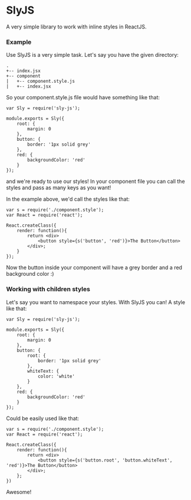 # SlyJS

A  very simple library to work with inline styles in ReactJS.

### Example

Use SlyJS is a very simple task. Let's say you have the given directory:

```
.
+-- index.jsx
+-- component
|   +-- component.style.js
|   +-- index.jsx
```

So your component.style.js file would have something like that:
```
var Sly = require('sly-js');

module.exports = Sly({
	root: {
		margin: 0
	},
	button: {
		border: '1px solid grey'
	},
	red: {
		backgroundColor: 'red'
	}
});
```

and we're ready to use our styles! In your component file you can call the styles and pass as many keys as you want!

In the example above, we'd call the styles like that:
```
var s = require('./component.style');
var React = require('react');

React.createClass({
	render: function(){
		return <div>
			<button style={s('button', 'red')}>The Button</button>
		</div>;
	}
});
```

Now the button inside your component will have a grey border and a red background color :)

### Working with children styles

Let's say you want to namespace your styles. With SlyJS you can! A style like that:
```
var Sly = require('sly-js');

module.exports = Sly({
	root: {
		margin: 0
	},
	button: {
		root: {
			border: '1px solid grey'
		},
		whiteText: {
			color: 'white'
		}
	},
	red: {
		backgroundColor: 'red'
	}
});
```

Could be easily used like that:
```
var s = require('./component.style');
var React = require('react');

React.createClass({
	render: function(){
		return <div>
			<button style={s('button.root', 'button.whiteText', 'red')}>The Button</button>
		</div>;
	};
})
```

Awesome!
